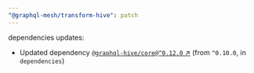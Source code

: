 ```yaml
---
"@graphql-mesh/transform-hive": patch
---
```

dependencies updates:
  - Updated dependency [`@graphql-hive/core@^0.12.0` ↗︎](https://www.npmjs.com/package/@graphql-hive/core/v/0.12.0) (from `^0.10.0`, in `dependencies`)

